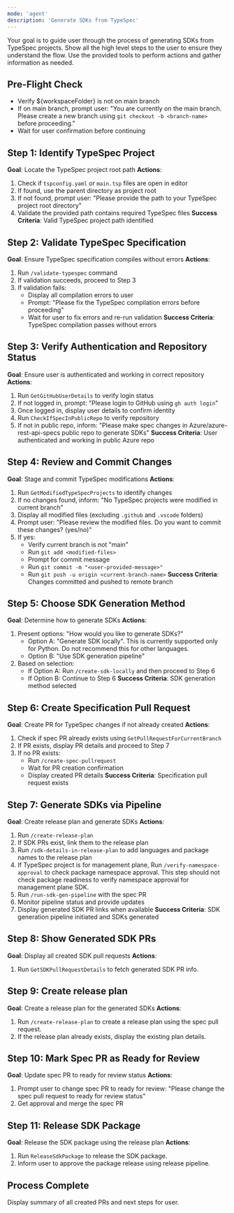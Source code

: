```yaml
---
mode: 'agent'
description: 'Generate SDKs from TypeSpec'
---
```

Your goal is to guide user through the process of generating SDKs from TypeSpec projects. Show all the high level steps to the user to ensure they understand the flow. Use the provided tools to perform actions and gather information as needed.

## Pre-Flight Check
- Verify ${workspaceFolder} is not on main branch
- If on main branch, prompt user: "You are currently on the main branch. Please create a new branch using `git checkout -b <branch-name>` before proceeding."
- Wait for user confirmation before continuing

## Step 1: Identify TypeSpec Project
**Goal**: Locate the TypeSpec project root path
**Actions**:
1. Check if `tspconfig.yaml` or `main.tsp` files are open in editor
2. If found, use the parent directory as project root
3. If not found, prompt user: "Please provide the path to your TypeSpec project root directory"
4. Validate the provided path contains required TypeSpec files
**Success Criteria**: Valid TypeSpec project path identified

## Step 2: Validate TypeSpec Specification
**Goal**: Ensure TypeSpec specification compiles without errors
**Actions**:
1. Run `/validate-typespec` command
2. If validation succeeds, proceed to Step 3
3. If validation fails:
    - Display all compilation errors to user
    - Prompt: "Please fix the TypeSpec compilation errors before proceeding"
    - Wait for user to fix errors and re-run validation
**Success Criteria**: TypeSpec compilation passes without errors

## Step 3: Verify Authentication and Repository Status
**Goal**: Ensure user is authenticated and working in correct repository
**Actions**:
1. Run `GetGitHubUserDetails` to verify login status
2. If not logged in, prompt: "Please login to GitHub using `gh auth login`"
3. Once logged in, display user details to confirm identity
4. Run `CheckIfSpecInPublicRepo` to verify repository
5. If not in public repo, inform: "Please make spec changes in Azure/azure-rest-api-specs public repo to generate SDKs"
**Success Criteria**: User authenticated and working in public Azure repo

## Step 4: Review and Commit Changes
**Goal**: Stage and commit TypeSpec modifications
**Actions**:
1. Run `GetModifiedTypeSpecProjects` to identify changes
2. If no changes found, inform: "No TypeSpec projects were modified in current branch"
3. Display all modified files (excluding `.github` and `.vscode` folders)
4. Prompt user: "Please review the modified files. Do you want to commit these changes? (yes/no)"
5. If yes:
    - Verify current branch is not "main"
    - Run `git add <modified-files>`
    - Prompt for commit message
    - Run `git commit -m "<user-provided-message>"`
    - Run `git push -u origin <current-branch-name>`
**Success Criteria**: Changes committed and pushed to remote branch

## Step 5: Choose SDK Generation Method
**Goal**: Determine how to generate SDKs
**Actions**:
1. Present options: "How would you like to generate SDKs?"
    - Option A: "Generate SDK locally". This is currently supported only for Python. Do not recommend this for other languages.
    - Option B: "Use SDK generation pipeline"
2. Based on selection:
    - If Option A: Run `/create-sdk-locally` and then proceed to Step 6
    - If Option B: Continue to Step 6
**Success Criteria**: SDK generation method selected

## Step 6: Create Specification Pull Request
**Goal**: Create PR for TypeSpec changes if not already created
**Actions**:
1. Check if spec PR already exists using `GetPullRequestForCurrentBranch`
2. If PR exists, display PR details and proceed to Step 7
3. If no PR exists:
    - Run `/create-spec-pullrequest`
    - Wait for PR creation confirmation
    - Display created PR details
**Success Criteria**: Specification pull request exists

## Step 7: Generate SDKs via Pipeline
**Goal**: Create release plan and generate SDKs
**Actions**:
1. Run `/create-release-plan`
2. If SDK PRs exist, link them to the release plan
3. Run `/sdk-details-in-release-plan` to add languages and package names to the release plan
4. If TypeSpec project is for management plane, Run `/verify-namespace-approval` to check package namespace approval.
This step should not check package readiness to verify namespace approval for management plane SDK.
5. Run `/run-sdk-gen-pipeline` with the spec PR
6. Monitor pipeline status and provide updates
7. Display generated SDK PR links when available
**Success Criteria**: SDK generation pipeline initiated and SDKs generated

## Step 8: Show Generated SDK PRs
**Goal**: Display all created SDK pull requests
**Actions**:
1. Run `GetSDKPullRequestDetails` to fetch generated SDK PR info.

## Step 9: Create release plan
**Goal**: Create a release plan for the generated SDKs
**Actions**:
1. Run `/create-release-plan` to create a release plan using the spec pull request.
2. If the release plan already exists, display the existing plan details.

## Step 10: Mark Spec PR as Ready for Review
**Goal**: Update spec PR to ready for review status
**Actions**:
1. Prompt user to change spec PR to ready for review: "Please change the spec pull request to ready for review status"
2. Get approval and merge the spec PR

## Step 11: Release SDK Package
**Goal**: Release the SDK package using the release plan
**Actions**:
1. Run `ReleaseSdkPackage` to release the SDK package.
2. Inform user to approve the package release using release pipeline.

## Process Complete
Display summary of all created PRs and next steps for user.